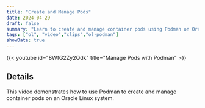 ```yaml
---
title: "Create and Manage Pods"
date: 2024-04-29
draft: false
summary: "Learn to create and manage container pods using Podman on Oracle Linux."
tags: ["ol", "video","clips","ol-podman"]
showDate: true
---
```


{{< youtube id="8WfG2Zy2Qdk" title="Manage Pods with Podman" >}}

## Details

This video demonstrates how to use Podman to create and manage container pods on an Oracle Linux system. 
